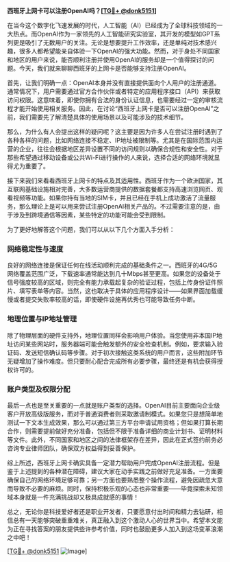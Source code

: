 **西班牙上网卡可以注册OpenAI吗？[[TG💪+ @donk5151](https://t.me/s/donk5151)]**

在当今这个数字化飞速发展的时代，人工智能（AI）已经成为了全球科技领域的一大热点。而OpenAI作为一家领先的人工智能研究实验室，其开发的模型如GPT系列更是吸引了无数用户的关注。无论是想要提升工作效率，还是单纯对技术感兴趣，很多人都希望能亲自体验一下OpenAI的强大功能。然而，对于身处不同国家和地区的用户来说，能否顺利注册并使用OpenAI的服务却是一个值得探讨的问题。今天，我们就来聊聊西班牙的上网卡是否能够支持注册OpenAI。

首先，让我们明确一点：OpenAI本身并没有直接提供面向个人用户的注册通道。通常情况下，用户需要通过官方合作伙伴或者特定的应用程序接口（API）来获取访问权限。这意味着，即使你拥有合法的身份认证信息，也需要经过一定的审核流程才能开始使用相关服务。因此，在讨论“西班牙上网卡是否可以注册OpenAI”之前，我们需要先了解清楚具体的使用场景以及可能涉及的技术细节。

那么，为什么有人会提出这样的疑问呢？这主要是因为许多人在尝试注册时遇到了各种各样的问题，比如网络连接不稳定、IP地址被限制等。尤其是在国际范围内运营的企业，往往会根据地区差异设置不同的访问规则以确保合规性和安全性。对于那些希望通过移动设备或公共Wi-Fi进行操作的人来说，选择合适的网络环境就显得尤为重要了。

接下来我们来看看西班牙上网卡的特点及其适用性。西班牙作为一个欧洲国家，其互联网基础设施相对完善，大多数运营商提供的数据套餐都支持高速浏览网页、观看视频等功能。如果你持有当地的SIM卡，并且已经在手机上成功激活了流量服务，那么理论上是可以用来尝试注册OpenAI相关产品的。不过需要注意的是，由于涉及到跨境通信等因素，某些特定的功能可能会受到限制。

为了更好地解答这个问题，我们可以从以下几个方面入手分析：

### 网络稳定性与速度

良好的网络连接是保证任何在线活动顺利完成的基础条件之一。西班牙的4G/5G网络覆盖范围广泛，下载速率通常能达到几十Mbps甚至更高。如果您的设备处于信号强度较高的区域，则完全有能力承载起复杂的验证过程，包括上传身份证件照片、填写表单等内容。当然，这也取决于具体的应用程序设计——如果界面加载缓慢或者提交失败率较高的话，即使硬件设施再优秀也可能导致任务中断。

### 地理位置与IP地址管理

除了物理层面的硬件支持外，地理位置同样会影响用户体验。当您使用非本国IP地址访问某些网站时，服务器端可能会触发额外的安全检查机制。例如，要求输入验证码、发送短信确认码等步骤。对于初次接触这类系统的用户而言，这些附加环节无疑增加了操作难度。但只要耐心配合完成所有必要步骤，最终还是有机会获得授权许可的。

### 账户类型及权限分配

最后一点也是至关重要的一点就是账户类型的选择。OpenAI目前主要面向企业级客户开放高级版服务，而对于普通消费者则采取邀请制模式。如果您只是想简单地测试一下文本生成效果，那么可以通过第三方平台申请试用资格；但如果打算长期合作，则需要提前做好充分准备，包括但不限于准备详细的商业计划书、证明材料等文件。此外，不同国家和地区之间的法律框架存在差异，因此在正式签约前务必咨询专业律师团队，确保双方权益得到妥善保护。

综上所述，西班牙上网卡确实具备一定潜力帮助用户完成OpenAI注册流程。但是鉴于上述提到的各种潜在障碍，建议大家在动手实践之前做好充足准备。一方面要确保自己的网络环境足够可靠；另一方面也要熟悉整个操作流程，避免因疏忽大意而导致不必要的麻烦。同时，保持积极乐观的心态也非常重要——毕竟探索未知领域本身就是一件充满挑战却又极具成就感的事情！

总之，无论你是科技爱好者还是职业开发者，只要愿意付出时间和精力去钻研，相信总有一天能够突破重重难关，真正融入到这个激动人心的世界当中。希望本文能为正在寻找答案的朋友提供些许参考价值，同时也鼓励更多人加入到这场变革浪潮之中吧！

[[TG💪+ @donk5151](https://t.me/s/donk5151) ![Image](https://i.postimg.cc/rwNCRYN7/Snipaste-2025-04-30-17-27-05.png)]